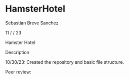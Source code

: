 # HamsterHotel

Sebastian Breve Sanchez

11 /  / 23

Hamster Hotel 

Description

10/30/23: Created the repository and basic file structure.

Peer review: 
